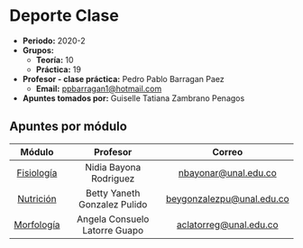 # Deporte Clase

- **Periodo:** 2020-2
- **Grupos:**
  - **Teoría:** 10
  - **Práctica:** 19
- **Profesor - clase práctica:** Pedro Pablo Barragan Paez
  - **Email:** ppbarragan1@hotmail.com
- **Apuntes tomados por:** Guiselle Tatiana Zambrano Penagos


## Apuntes por módulo

| Módulo	| Profesor	|	Correo	|
| :---:	|	:---:	|	:---:	|
| [Fisiología](modules_notes/module_1.md)	| Nidia Bayona Rodriguez	|	nbayonar@unal.edu.co	|
|	[Nutrición](modules_notes/module_2.md)	|	Betty Yaneth Gonzalez Pulido |	beygonzalezpu@unal.edu.co	|
| [Morfología](modules_notes/module_3.md)	|	Angela Consuelo Latorre Guapo	|	aclatorreg@unal.edu.co	|